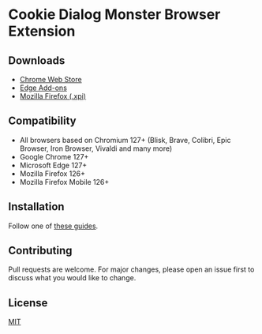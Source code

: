 # Cookie Dialog Monster Browser Extension

## Downloads

- [Chrome Web Store](https://chrome.google.com/webstore/detail/djcbfpkdhdkaflcigibkbpboflaplabg)
- [Edge Add-ons](https://microsoftedge.microsoft.com/addons/detail/hbogodfciblakeneadpcolhmfckmjcii)
- [Mozilla Firefox (.xpi)](https://www.cookie-dialog-monster.com/releases/latest.xpi)

## Compatibility

- All browsers based on Chromium 127+ (Blisk, Brave, Colibri, Epic Browser, Iron Browser, Vivaldi and many more)
- Google Chrome 127+
- Microsoft Edge 127+
- Mozilla Firefox 126+
- Mozilla Firefox Mobile 126+

## Installation

Follow one of [these guides](https://git.wanhose.dev/wanhose/cookie-dialog-monster/wiki/Welcome#guides).

## Contributing

Pull requests are welcome. For major changes, please open an issue first to discuss what you would like to change.

## License

[MIT](https://choosealicense.com/licenses/mit/)
